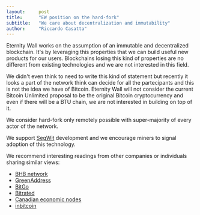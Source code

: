 ```yaml
---
layout:     post
title:      "EW position on the hard-fork"
subtitle:   "We care about decentralization and immutability"
author:     "Riccardo Casatta"
---
```


Eternity Wall works on the assumption of an immutable and decentralized blockchain.
It's by leveraging this properties that we can build useful new products for our users.
Blockchains losing this kind of properties are no different from existing technologies and we are not interested in this field.

We didn't even think to need to write this kind of statement but recently it looks a part of the network think can decide for all the partecipants and this is not the idea we have of Bitcoin. Eternity Wall will not consider the current Bitcoin Unlimited proposal to be the original Bitcoin cryptocurrency and even if there will be a BTU chain, we are not interested in building on top of it.

We consider hard-fork only remotely possible with super-majority of every actor of the network.

We support [SegWit](https://bitcoincore.org/en/2016/01/26/segwit-benefits/) development and we encourage miners to signal adoption of this technology.

We recommend interesting readings from other companies or individuals sharing similar views:

* [BHB network](https://medium.com/@BHBnetwork/bhb-statement-on-proposed-hard-fork-7b8f82da05e5)
* [GreenAddress](https://blog.greenaddress.it/)
* [BitGo](https://blog.bitgo.com/bitgos-approach-to-handling-a-hard-fork-71e572506d7d)
* [Bitrated](https://medium.com/@bitrated/bitrateds-position-on-network-splits-and-bitcoin-unlimited-4685c5c3f8e8)
* [Canadian economic nodes](https://hackernoon.com/canadian-bitcoin-economic-nodes-unite-against-bitcoin-unlimited-412786fb4bb6)
* [inbitcoin](https://www.facebook.com/notes/inbitcoin/and-what-if-the-hard-fork-happened-hard-what-getting-informed-on-an-unlikely-eve/1642579522437038)
